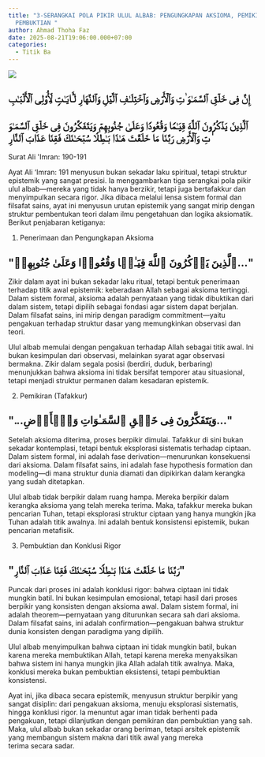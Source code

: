 ```yaml
---
title: "3-SERANGKAI POLA PIKIR ULUL ALBAB: PENGUNGKAPAN AKSIOMA, PEMIKIRAN DAN
  PEMBUKTIAN "
author: Ahmad Thoha Faz
date: 2025-08-21T19:06:00.000+07:00
categories:
  - Titik Ba
---
```

![](/images/uploads/whatsapp-image-2025-08-21-at-17.24.06_60a7599d.jpg)

## إِنَّ فِی خَلۡقِ ٱلسَّمَـٰوَ ٰ⁠تِ وَٱلۡأَرۡضِ وَٱخۡتِلَـٰفِ ٱلَّیۡلِ وَٱلنَّهَارِ لَـَٔایَـٰتࣲ لِّأُو۟لِی ٱلۡأَلۡبَـٰبِ

## ٱلَّذِینَ یَذۡكُرُونَ ٱللَّهَ قِیَـٰمࣰا وَقُعُودࣰا وَعَلَىٰ جُنُوبِهِمۡ وَیَتَفَكَّرُونَ فِی خَلۡقِ ٱلسَّمَـٰوَ ٰ⁠تِ وَٱلۡأَرۡضِ رَبَّنَا مَا خَلَقۡتَ هَـٰذَا بَـٰطِلࣰا سُبۡحَـٰنَكَ فَقِنَا عَذَابَ ٱلنَّارِ

Surat Ali 'Imran: 190-191

Ayat Ali ‘Imran: 191 menyusun bukan sekadar laku spiritual, tetapi struktur epistemik yang sangat presisi. Ia menggambarkan tiga serangkai pola pikir ulul albab—mereka yang tidak hanya berzikir, tetapi juga bertafakkur dan menyimpulkan secara rigor. Jika dibaca melalui lensa sistem formal dan filsafat sains, ayat ini menyusun urutan epistemik yang sangat mirip dengan struktur pembentukan teori dalam ilmu pengetahuan dan logika aksiomatik. Berikut penjabaran ketiganya:

1. Penerimaan dan Pengungkapan Aksioma

## "ٱلَّذِینَ یَذۡكُرُونَ ٱللَّهَ قِیَـٰمࣰا وَقُعُودࣰا وَعَلَىٰ جُنُوبِهِمۡ..."

Zikir dalam ayat ini bukan sekadar laku ritual, tetapi bentuk penerimaan terhadap titik awal epistemik: keberadaan Allah sebagai aksioma tertinggi. Dalam sistem formal, aksioma adalah pernyataan yang tidak dibuktikan dari dalam sistem, tetapi dipilih sebagai fondasi agar sistem dapat berjalan. Dalam filsafat sains, ini mirip dengan paradigm commitment—yaitu pengakuan terhadap struktur dasar yang memungkinkan observasi dan teori.

Ulul albab memulai dengan pengakuan terhadap Allah sebagai titik awal. Ini bukan kesimpulan dari observasi, melainkan syarat agar observasi bermakna. Zikir dalam segala posisi (berdiri, duduk, berbaring) menunjukkan bahwa aksioma ini tidak bersifat temporer atau situasional, tetapi menjadi struktur permanen dalam kesadaran epistemik.

2. Pemikiran (Tafakkur)

## "...وَیَتَفَكَّرُونَ فِی خَلۡقِ ٱلسَّمَـٰوَاتِ وَٱلۡأَرۡضِ..."

Setelah aksioma diterima, proses berpikir dimulai. Tafakkur di sini bukan sekadar kontemplasi, tetapi bentuk eksplorasi sistematis terhadap ciptaan. Dalam sistem formal, ini adalah fase derivation—menurunkan konsekuensi dari aksioma. Dalam filsafat sains, ini adalah fase hypothesis formation dan modeling—di mana struktur dunia diamati dan dipikirkan dalam kerangka yang sudah ditetapkan.

Ulul albab tidak berpikir dalam ruang hampa. Mereka berpikir dalam kerangka aksioma yang telah mereka terima. Maka, tafakkur mereka bukan pencarian Tuhan, tetapi eksplorasi struktur ciptaan yang hanya mungkin jika Tuhan adalah titik awalnya. Ini adalah bentuk konsistensi epistemik, bukan pencarian metafisik.

3. Pembuktian dan Konklusi Rigor

## "رَبَّنَا مَا خَلَقۡتَ هَـٰذَا بَـٰطِلࣰا سُبۡحَـٰنَكَ فَقِنَا عَذَابَ ٱلنَّارِ"

Puncak dari proses ini adalah konklusi rigor: bahwa ciptaan ini tidak mungkin batil. Ini bukan kesimpulan emosional, tetapi hasil dari proses berpikir yang konsisten dengan aksioma awal. Dalam sistem formal, ini adalah theorem—pernyataan yang diturunkan secara sah dari aksioma. Dalam filsafat sains, ini adalah confirmation—pengakuan bahwa struktur dunia konsisten dengan paradigma yang dipilih.

Ulul albab menyimpulkan bahwa ciptaan ini tidak mungkin batil, bukan karena mereka membuktikan Allah, tetapi karena mereka menyaksikan bahwa sistem ini hanya mungkin jika Allah adalah titik awalnya. Maka, konklusi mereka bukan pembuktian eksistensi, tetapi pembuktian konsistensi.

Ayat ini, jika dibaca secara epistemik, menyusun struktur berpikir yang sangat disiplin: dari pengakuan aksioma, menuju eksplorasi sistematis, hingga konklusi rigor. Ia menuntut agar iman tidak berhenti pada pengakuan, tetapi dilanjutkan dengan pemikiran dan pembuktian yang sah. Maka, ulul albab bukan sekadar orang beriman, tetapi arsitek epistemik yang membangun sistem makna dari titik awal yang mereka terima secara sadar.
